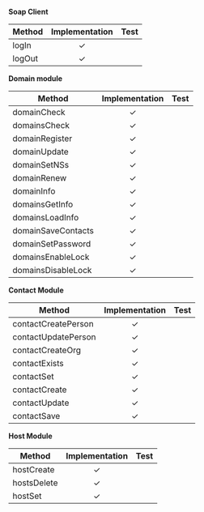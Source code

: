 **Soap Client**

| Method | Implementation | Test |
|---|:---:|---|
| logIn  | ✓ |  |
| logOut | ✓ |  |

**Domain module**

| Method | Implementation | Test |
|---|:---:|---|
| domainCheck | ✓ |  |
| domainsCheck | ✓ |  |
| domainRegister | ✓ |  |
| domainUpdate | ✓ |  |
| domainSetNSs | ✓ |  |
| domainRenew | ✓ |  |
| domainInfo | ✓ |  |
| domainsGetInfo | ✓ |  |
| domainsLoadInfo | ✓ |  |
| domainSaveContacts | ✓ |  |
| domainSetPassword | ✓ |  |
| domainsEnableLock | ✓ |  |
| domainsDisableLock | ✓ |  |


**Contact Module**

| Method | Implementation | Test |
|---|:---:|---|
| contactCreatePerson | ✓ |  |
| contactUpdatePerson | ✓ |  |
| contactCreateOrg | ✓ |  |
| contactExists | ✓ |  |
| contactSet | ✓ |  |
| contactCreate | ✓ |  |
| contactUpdate | ✓ |  |
| contactSave | ✓ |  |


**Host Module**

| Method | Implementation | Test |
|---|:---:|---|
| hostCreate | ✓ |  |
| hostsDelete | ✓ |  |
| hostSet | ✓ |  |
